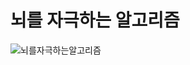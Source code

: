 # 뇌를 자극하는 알고리즘
![뇌를자극하는알고리즘](https://github.com/user-attachments/assets/b62e6884-5ca0-4a86-8a6c-16c02d61fc9d)
